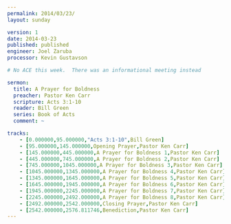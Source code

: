 ```yaml
---
permalink: 2014/03/23/
layout: sunday

version: 1
date: 2014-03-23
published: published
engineer: Joel Zaruba
processor: Kevin Gustavson

# No ACE this week.  There was an informational meeting instead

sermon:
  title: A Prayer for Boldness
  preacher: Pastor Ken Carr
  scripture: Acts 3:1-10
  reader: Bill Green
  series: Book of Acts
  comment: ~

tracks:
    - [0.000000,95.000000,"Acts 3:1-10",Bill Green]
    - [95.000000,145.000000,Opening Prayer,Pastor Ken Carr]
    - [145.000000,445.000000,A Prayer for Boldness 1,Pastor Ken Carr]
    - [445.000000,745.000000,A Prayer for Boldness 2,Pastor Ken Carr]
    - [745.000000,1045.000000,A Prayer for Boldness 3,Pastor Ken Carr]
    - [1045.000000,1345.000000,A Prayer for Boldness 4,Pastor Ken Carr]
    - [1345.000000,1645.000000,A Prayer for Boldness 5,Pastor Ken Carr]
    - [1645.000000,1945.000000,A Prayer for Boldness 6,Pastor Ken Carr]
    - [1945.000000,2245.000000,A Prayer for Boldness 7,Pastor Ken Carr]
    - [2245.000000,2492.000000,A Prayer for Boldness 8,Pastor Ken Carr]
    - [2492.000000,2542.000000,Closing Prayer,Pastor Ken Carr]
    - [2542.000000,2576.811746,Benediction,Pastor Ken Carr]
---
```

